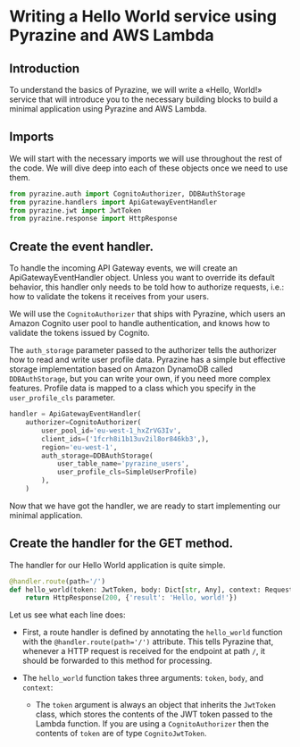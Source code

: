# Writing a Hello World service using Pyrazine and AWS Lambda

## Introduction

To understand the basics of Pyrazine, we will write a «Hello, World!» service that will
introduce you to the necessary building blocks to build a minimal application using Pyrazine
and AWS Lambda.

## Imports

We will start with the necessary imports we will use throughout the rest of the code. We will
dive deep into each of these objects once we need to use them.

```python
from pyrazine.auth import CognitoAuthorizer, DDBAuthStorage
from pyrazine.handlers import ApiGatewayEventHandler
from pyrazine.jwt import JwtToken
from pyrazine.response import HttpResponse
```

## Create the event handler.

To handle the incoming API Gateway events, we will create an ApiGatewayEventHandler
object. Unless you want to override its default behavior, this handler only needs to
be told how to authorize requests, i.e.: how to validate the tokens it receives from
your users.

We will use the `CognitoAuthorizer` that ships with Pyrazine, which users an Amazon
Cognito user pool to handle authentication, and knows how to validate the tokens issued
by Cognito.

The `auth_storage` parameter passed to the authorizer tells the authorizer how to read
and write user profile data. Pyrazine has a simple but effective storage implementation
based on Amazon DynamoDB called `DDBAuthStorage`, but you can write your own, if you
need more complex features. Profile data is mapped to a class which you specify in the
`user_profile_cls` parameter.

```python
handler = ApiGatewayEventHandler(
    authorizer=CognitoAuthorizer(
        user_pool_id='eu-west-1_hxZrVG3Iv',
        client_ids=('1fcrh8i1b13uv2il8or846kb3',),
        region='eu-west-1',
        auth_storage=DDBAuthStorage(
            user_table_name='pyrazine_users',
            user_profile_cls=SimpleUserProfile)
        ),
    )
```

Now that we have got the handler, we are ready to start implementing our minimal application.

## Create the handler for the GET method.

The handler for our Hello World application is quite simple.

```python
@handler.route(path='/')
def hello_world(token: JwtToken, body: Dict[str, Any], context: RequestContext):
    return HttpResponse(200, {'result': 'Hello, world!'})
```

Let us see what each line does:

 * First, a route handler is defined by annotating the `hello_world` function with the `@handler.route(path='/')`
   attribute. This tells Pyrazine that, whenever a HTTP request is received for the endpoint at path
   `/`, it should be forwarded to this method for processing.
   
 * The `hello_world` function takes three arguments: `token`, `body`, and `context`:
   * The `token` argument is always an object that inherits the `JwtToken` class, which stores the
     contents of the JWT token passed to the Lambda function. If you are using a `CognitoAuthorizer`
     then the contents of `token` are of type `CognitoJwtToken`.
 